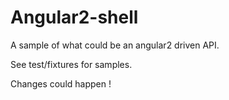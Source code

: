 # Angular2-shell

A sample of what could be an angular2 driven API.

See test/fixtures for samples.

Changes could happen !

